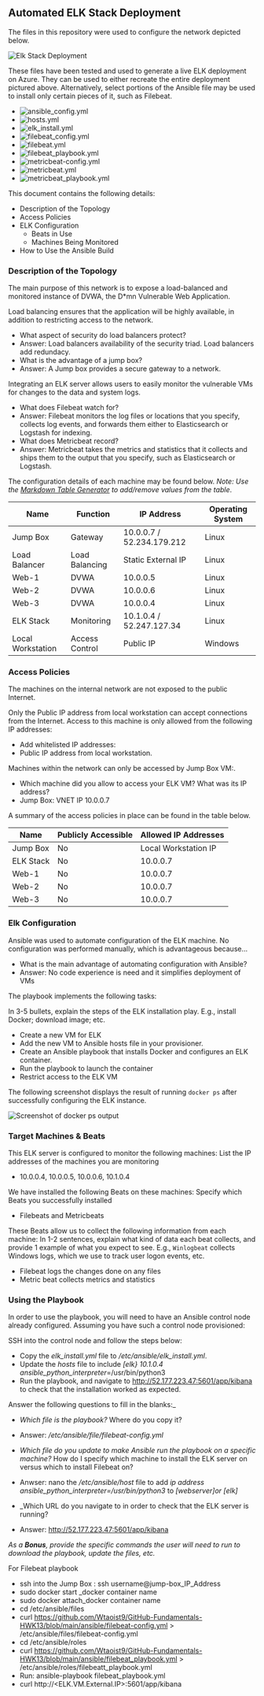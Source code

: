 ## Automated ELK Stack Deployment

The files in this repository were used to configure the network depicted below.

![Elk Stack Deployment]( https://github.com/Wtaoist9/GitHub-Fundamentals-HWK13/blob/main/Diagrams/ELK%20Stack%20Deployment.png)


These files have been tested and used to generate a live ELK deployment on Azure. They can be used to either recreate the entire deployment pictured above. Alternatively, select portions of the Ansible file may be used to install only certain pieces of it, such as Filebeat.

- ![ansible_config.yml](https://github.com/Wtaoist9/GitHub-Fundamentals-HWK13/blob/main/ansible/ansible_config.yml)
- ![hosts.yml](https://github.com/Wtaoist9/GitHub-Fundamentals-HWK13/blob/main/ansible/hosts.yml)
- ![elk_install.yml](https://github.com/Wtaoist9/GitHub-Fundamentals-HWK13/blob/main/ansible/elk_Install.yml)
- ![filebeat_config.yml]( https://github.com/Wtaoist9/GitHub-Fundamentals-HWK13/blob/main/ansible/filebeat-config.yml)
- ![filebeat.yml](https://github.com/Wtaoist9/GitHub-Fundamentals-HWK13/blob/main/ansible/filebeat.yml)
- ![filebeat_playbook.yml](https://github.com/Wtaoist9/GitHub-Fundamentals-HWK13/blob/main/ansible/filebeat_playbook.yml)
- ![metricbeat-config.yml](https://github.com/Wtaoist9/GitHub-Fundamentals-HWK13/blob/main/ansible/metricbeat-config.yml)
- ![metricbeat.yml](https://github.com/Wtaoist9/GitHub-Fundamentals-HWK13/blob/main/ansible/metricbeat.yml)
- ![metricbeat_playbook.yml](https://github.com/Wtaoist9/GitHub-Fundamentals-HWK13/blob/main/ansible/metricbeat_plabook.yml)

This document contains the following details:
- Description of the Topology
- Access Policies
- ELK Configuration
  - Beats in Use
  - Machines Being Monitored
- How to Use the Ansible Build


### Description of the Topology

The main purpose of this network is to expose a load-balanced and monitored instance of DVWA, the D*mn Vulnerable Web Application.

Load balancing ensures that the application will be highly available, in addition to restricting access to the network.
- What aspect of security do load balancers protect?
- Answer: Load balancers availability of the security triad. Load balancers add redundacy.
- What is the advantage of a jump box?
- Answer: A Jump box provides a secure gateway to a network.

Integrating an ELK server allows users to easily monitor the vulnerable VMs for changes to the data and system logs.
- What does Filebeat watch for?
- Answer: Filebeat monitors the log files or locations that you specify, collects log events, and forwards them either to Elasticsearch or Logstash for indexing.
- What does Metricbeat record?
- Answer: Metricbeat takes the metrics and statistics that it collects and ships them to the output that you specify, such as Elasticsearch or Logstash.

The configuration details of each machine may be found below.
_Note: Use the [Markdown Table Generator](http://www.tablesgenerator.com/markdown_tables) to add/remove values from the table_.

| Name     | Function | IP Address | Operating System |
|----------|----------|------------|------------------|
| Jump Box | Gateway  | 10.0.0.7 / 52.234.179.212   | Linux |
| Load Balancer| Load Balancing | Static External IP | Linux |
| Web-1    | DVWA | 10.0.0.5    | Linux |
| Web-2    | DVWA | 10.0.0.6    | Linux |
| Web-3    | DVWA | 10.0.0.4    | Linux  |
|ELK Stack | Monitoring| 10.1.0.4 / 52.247.127.34| Linux |
|Local Workstation| Access Control | Public IP | Windows |

### Access Policies

The machines on the internal network are not exposed to the public Internet. 

Only the Public IP address from local workstation can accept connections from the Internet. Access to this machine is only allowed from the following IP addresses:
- Add whitelisted IP addresses: 
- Public IP address from local workstation. 

Machines within the network can only be accessed by Jump Box VM:.
- Which machine did you allow to access your ELK VM? What was its IP address?
- Jump Box: VNET IP 10.0.0.7

A summary of the access policies in place can be found in the table below.

| Name     | Publicly Accessible | Allowed IP Addresses |
|----------|---------------------|----------------------|
| Jump Box | No                  | Local Workstation IP   |
| ELK Stack| No                  |  10.0.0.7              |
| Web-1    | No                  |  10.0.0.7              |
| Web-2    | No                  |  10.0.0.7 |
| Web-3    | No                  | 10.0.0.7|


### Elk Configuration

Ansible was used to automate configuration of the ELK machine. No configuration was performed manually, which is advantageous because...
- What is the main advantage of automating configuration with Ansible?
- Answer: No code experience is need and it simplifies deployment of VMs

The playbook implements the following tasks:

In 3-5 bullets, explain the steps of the ELK installation play. E.g., install Docker; download image; etc.
- Create a new VM for ELK
- Add the new VM to Ansible hosts file in your provisioner.
- Create an Ansible playbook that installs Docker and configures an ELK container.
- Run the playbook to launch the container
- Restrict access to the ELK VM

The following screenshot displays the result of running `docker ps` after successfully configuring the ELK instance.

![Screenshot of docker ps output](https://github.com/Wtaoist9/GitHub-Fundamentals-HWK13/blob/main/Images/ELK%20Container%20Image.png)

### Target Machines & Beats
This ELK server is configured to monitor the following machines:
List the IP addresses of the machines you are monitoring
- 10.0.0.4, 10.0.0.5, 10.0.0.6, 10.1.0.4

We have installed the following Beats on these machines:
Specify which Beats you successfully installed
- Filebeats and Metricbeats

These Beats allow us to collect the following information from each machine:
In 1-2 sentences, explain what kind of data each beat collects, and provide 1 example of what you expect to see. E.g., `Winlogbeat` collects Windows logs, which we use to track user logon events, etc.
- Filebeat logs the changes done on any files
- Metric beat collects metrics and statistics

### Using the Playbook
In order to use the playbook, you will need to have an Ansible control node already configured. Assuming you have such a control node provisioned: 

SSH into the control node and follow the steps below:
- Copy the _elk_install.yml_ file to  _/etc/ansible/elk_install.yml_.
- Update the _hosts_ file to include
_[elk} 10.1.0.4 ansible_python_interpreter_=/usr/bin/python3
- Run the playbook, and navigate to http://52.177.223.47:5601/app/kibana to check that the installation worked as expected.

Answer the following questions to fill in the blanks:_
- _Which file is the playbook?_ Where do you copy it? 
- Answer: _/etc/ansible/file/filebeat-config.yml_

- _Which file do you update to make Ansible run the playbook on a specific machine?_ How do I specify which machine to install the ELK server on versus which to install Filebeat on?
- Anwser: nano the _/etc/ansible/host_ file to add _ip address ansible_python_interpreter=/usr/bin/python3_ to _[webserver]or [elk]_
- _Which URL do you navigate to in order to check that the ELK server is running? 
- Answer: http://52.177.223.47:5601/app/kibana

_As a **Bonus**, provide the specific commands the user will need to run to download the playbook, update the files, etc._

For Filebeat playbook

- ssh into the Jump Box : ssh username@jump-box_IP_Address
- sudo docker start _docker container name
- sudo docker attach_docker container name
- cd /etc/ansible/files
- curl https://github.com/Wtaoist9/GitHub-Fundamentals-HWK13/blob/main/ansible/filebeat-config.yml > /etc/ansible/files/filebeat-config.yml
- cd /etc/ansible/roles
- curl https://github.com/Wtaoist9/GitHub-Fundamentals-HWK13/blob/main/ansible/filebeat_playbook.yml > /etc/ansible/roles/filebeatt_playbook.yml
- Run: ansible-playbook filebeat_playbook.yml
- curl http://<ELK.VM.External.IP>:5601/app/kibana 

